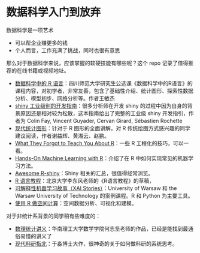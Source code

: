 # 数据科学入门到放弃

数据科学是一项艺术

- 可以帮企业赚更多的钱
- 个人而言，工作充满了挑战，同时也很有意思

那么对于数据科学来说，应该掌握的软硬技能有哪些呢？这个 repo 记录了值得推荐的在线书籍或视频地址。

- [数据科学中的 R 语言](https://bookdown.org/wangminjie/R4DS)：四川师范大学研究生公选课《数据科学中的R语言》的课程内容，对初学者，非常友善，包含了基础性介绍、统计图形、探索性数据分析、模型初步、网络分析等。作者王敏杰
- [shiny 工业级别的开发指南](https://thinkr-open.github.io/building-shiny-apps-workflow/)：很多分析师在开发 shiny 的过程中因为自身的背景原因还是相对较为松散，这本指南给出了完整的工业级 shiny 开发指引，作者为 Colin Fay, Vincent Guyader, Cervan Girard, Sébastien Rochette
- [现代统计图形](https://bookdown.org/xiangyun/msg/)：针对于 R 图形的全面讲解，对 R 传统绘图方式感兴趣的同学建议阅读，作者谢益辉、黄湘云、赵鹏。
- [What They Forgot to Teach You About R](https://rstats.wtf/)：一些 R 工程化的技巧，可以一看。
- [Hands-On Machine Learning with R](https://bradleyboehmke.github.io/HOML/)：介绍了在 R 中如何实现常见的机器学习方法。
- [Awesome R-shiny](https://github.com/grabear/awesome-rshiny)：Shiny 相关的汇总，很值得经常浏览。
- [R 语言教程](https://www.math.pku.edu.cn/teachers/lidf/docs/Rbook/html/_Rbook/)：北京大学李东风老师的《R语言教程》的草稿，
- [可解释性机器学习故事（XAI Stories）](https://pbiecek.github.io/xai_stories/)：University of Warsaw 和 the Warsaw University of Technology 的案例课程。R 和 Python 为主要工具。
- [使用 R 做空间计算](https://bookdown.org/robinlovelace/geocompr/)：空间数据分析、可视化和建模。

对于非统计系背景的同学稍有些难度的：

- [数理统计讲义](https://bookdown.org/hezhijian/book/)：华南理工大学数学学院何志坚老师的作品，已经是能找到最通俗易懂的讲义了
- [现代科研指北](https://bookdown.org/yufree/sciguide/)：于淼博士大作，很神奇的关于如何做科研的系统思考。
